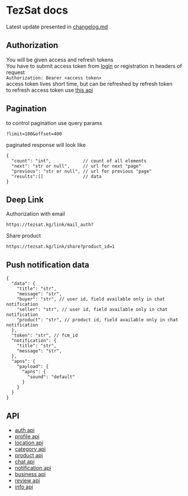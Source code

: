 # TezSat docs 

Latest update presented in [changelog.md](./changelog.md)

## Authorization
You will be given access and refresh tokens  
You have to submit access token from [login](docs/api/auth.md#post-authv1login) or registration in headers of request   
```Authorization: Bearer <access token>```   
access token lives short time, but can be refreshed by refresh token   
to refresh access token use [this api](docs/api/auth.md#post-authv1refresh)

## Pagination
to control pagination use query params
```
?limit=100&offset=400
```
paginated response will look like
```json5
{
  "count": "int",            // count of all elements
  "next": "str or null",     // url for next "page"   
  "previous": "str or null", // url for previous "page"   
  "results":[]               // data
}
```

## Deep Link
Authorization with email
```
https://tezsat.kg/link/mail_auth?
```
Share product
```
https://tezsat.kg/link/share?product_id=1
```

## Push notification data
```json5
{
  "data": {
    "title": "str",
    "message": "str",
    "buyer": "str", // user id, field available only in chat notification
    "seller": "str", // user id, field available only in chat notification
    "product": "str", // product id, field available only in chat notification
  },
  "token": "str", // fcm_id
  "notification": {
    "title": "str",
    "message": "str",
  },
  "apns": {
    "payload": {
      "apns": {
        "sound": "default"
      }   
    }
  }
}
```
## API
- [auth api](docs/api/auth.md)   
- [profile api](docs/api/profile.md)
- [location api](docs/api/location.md)
- [category api](docs/api/category.md)
- [product api](docs/api/product.md)
- [chat api](docs/api/chat.md)
- [notification api](docs/api/notification.md)
- [business api](docs/api/business.md)
- [review api](docs/api/review.md)
- [info api](docs/api/info.md)
